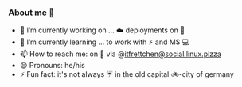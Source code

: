 ### About me 👋

<!--
**jarooony/jarooony** is a ✨ _special_ ✨ repository because its `README.md` (this file) appears on your GitHub profile.
-->
- 🔭 I’m currently working on ... :cloud: deployments on :penguin:
- 🌱 I’m currently learning ... to work with :zap: and M$ :computer:
- 📫 How to reach me: on :elephant: via @itfrettchen@social.linux.pizza
- 😄 Pronouns: he/his
- ⚡ Fun fact: it's not always :umbrella: in the old capital :bike:-city of germany
